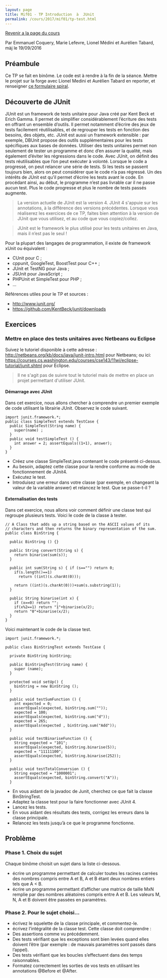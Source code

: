```yaml
---
layout: page
title: Mif01 - TP Introduction  à  JUnit
permalink: /cours/2017/mif01/tp-test.html
---
```


[Revenir a la page du cours](.)

Par Emmanuel Coquery, Marie Lefevre, Lionel Médini et Aurélien Tabard, màj le 19/09/2016

## Préambule
Ce TP se fait en binôme. Le code est à rendre à la fin de la séance.
Mettre le projet sur la forge avec Lionel Medini et Aurélien Tabard en reporter, et renseigner [ce formulaire spiral](http://spiralconnect.univ-lyon1.fr/webapp/assessment/assessmentAnswer.html?id=6031890&mode=answer).

## Découverte de JUnit
JUnit est un framework de tests unitaire pour Java créé par Kent Beck et Erich Gamma. Il permet de simplifier
considérablement l’écriture des tests en offrant un ensemble d’outils. Il permet notamment d’écrire des jeux de tests
facilement réutilisables, et de regrouper les tests en fonction des besoins, des objets, etc. JUnit est aussi un framework
extensible : par exemple, DBUnit propose des outils supplémentaires pour les tests spécifiques aux bases de données.
Utiliser des tests unitaires permet non seulement de tester un programme et donc d’en assurer la qualité, mais
également d’éviter les régressions dans le code. Avec JUnit, on définit des tests réutilisables que l’on peut exécuter à
volonté. Lorsque le code a progressé, on peut relancer une série de tests. Si les tests se passent toujours bien, alors
on peut considérer que le code n’a pas régressé.
Un des intérêts de JUnit est qu’il permet d’écrire les tests avant le code. En procédant ainsi, au début, le programme
n’est pas livrable car il ne passe aucun test. Plus le code progresse et plus le nombre de tests passés augmente.


> La version actuelle de JUnit est la version 4. JUnit 4 s'appuie sur les annotations, à la différence des versions précédentes. Lorsque vous réaliserez les exercices de ce TP, faites bien attention à la version de JUnit que vous utilisez, et au code que vous copiez/collez.

> JUnit est le framework le plus utilisé pour les tests unitaires en Java, mais il n’est pas le seul !

Pour la plupart des langages de programmation, il existe de framework xUnit ou équivalent :  

  - CUnit pour C ;
  - cppunit, GoogleTest, BoostTest pour C++ ;
  - JUnit et TestNG pour Java ;
  - JSUnit pour JavaScript ;
  - PHPUnit et SimpleTest pour PHP ;
  - ...

Références utiles pour le TP et sources :

 - http://www.junit.org/
 - https://github.com/KentBeck/junit/downloads

## Exercices

### Mettre en place des tests unitaires avec Netbeans ou Eclipse

Suivez le tutoriel disponible à cette adresse : http://netbeans.org/kb/docs/java/junit-intro.html pour Netbeans; ou ici: https://courses.cs.washington.edu/courses/cse143/11wi/eclipse-tutorial/junit.shtml pour Eclipse.

> Il ne s'agit pas de suivre tout le tutoriel mais de mettre en place un projet permettant d'utiliser JUnit.


####  Démarrage avec JUnit
Dans cet exercice, nous allons chercher à comprendre un premier exemple de code utilisant la librairie JUnit.
Observez le code suivant.

~~~~~~~~
import junit.framework.*;
public class SimpleTest extends TestCase {
  public SimpleTest(String name) {
    super(name) ;
  }
  public void testSimpleTest () {
    int answer = 2; assertEquals((1+1), answer);
  }
}
~~~~~~~~
<!-- {: .language-java} -->

  - Créez une classe SimpleTest.java contenant le code présenté ci-dessus.
  - Au besoin, adaptez cette classe pour la rendre conforme au mode de fonctionnement de JUnit4.
  - Exécutez le test.
  - Introduisez une erreur dans votre classe (par exemple, en changeant la valeur de la variable answer) et relancez le test.
Que se passe-t-il ?



#### Externalisation des tests
Dans cet exercice, nous allons voir comment définir une classe test qui regroupe plusieurs tests. Voici le code de la classe à tester.

~~~~~~~~
// A Class that adds up a string based on the ASCII values of its
// characters and then returns the binary representation of the sum.
public class BinString {

  public BinString () {}

  public String convert(String s) {
    return binarise(sum(s));
  }

  public int sum(String s) { if (s=="") return 0;
    if(s.length()==1)
      return ((int)(s.charAt(0)));

    return ((int)(s.charAt(0)))+sum(s.substring(1));
  }

  public String binarise(int x) {
    if (x==0) return "";
    if(x%2==1) return "1"+binarise(x/2);
    return "0"+binarise(x/2);
  }
}
~~~~~~~~

Voici maintenant le code de la classe test.

~~~~~~~~
import junit.framework.*;

public class BinStringTest extends TestCase {

  private BinString binString;

  public BinStringTest(String name) {
    super (name);
  }

  protected void setUp() {
    binString = new BinString ();
  }

  public void testSumFunction () {
    int expected = 0;
    assertEquals(expected, binString.sum(""));
    expected = 100;
    assertEquals(expected, binString.sum("d"));
    expected = 265;
    assertEquals(expected , binString.sum("Add"));
  }

  public void testBinariseFunction () {
    String expected = "101";
    assertEquals(expected, binString.binarise(5));
    expected = "11111100";
    assertEquals(expected, binString.binarise(252));
  }

  public void testTotalConversion () {
    String expected = "1000001";
    assertEquals(expected, binString.convert("A"));
  }
~~~~~~~~

  - En vous aidant de la javadoc de Junit, cherchez ce que fait la classe BinStringTest.
  - Adaptez la classe test pour la faire fonctionner avec JUnit 4.
  - Lancez les tests.
  - En vous aidant des résultats des tests, corrigez les erreurs dans la classe principale.
  - Relancez les tests jusqu’à ce que le programme fonctionne.

##  Problème

###  Phase 1. Choix du sujet
Chaque binôme choisit un sujet dans la liste ci-dessous.  

  - écrire un programme permettant de calculer toutes les racines carrées des nombres compris entre A et B, A et B étant
deux nombres entiers tels que A < B.
  - écrire un programme permettant d’afficher une matrice de taille MxN remplie par des nombres aléatoires compris entre
A et B. Les valeurs M, N, A et B doivent être passées en paramètres.

###  Phase 2. Pour le sujet choisi...
  - écrivez le squelette de la classe principale, et commentez-le.
  - écrivez l’intégralité de la classe test. Cette classe doit comprendre :
  - Des assertions comme vu précédemment.
  - Des tests vérifiant que les exceptions sont bien levées quand elles doivent l’être (par exemple : de mauvais paramètres
sont passés dans l’appel).
  - Des tests vérifiant que les boucles s’effectuent dans des temps raisonnables.
  - Formatez correctement les sorties de vos tests en utilisant les annotations @Before et @After.


<!-- ###  Phase 3. échange des sujets
  – échangez vos classes avec un binôme ayant traité un sujet différent du vôtre.
  – Implémentez la classe principale.
  – Appliquez les tests.
  – Itérez jusqu’à obtention d’un programme fonctionnel et satisfaisant l’ensemble des tests. -->
